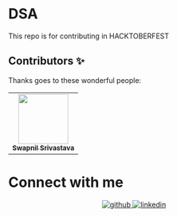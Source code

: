 # DSA 
This repo is for contributing in HACKTOBERFEST 

## Contributors ✨
Thanks goes to these wonderful people:
<table>
    <tr>
      <td align="center"><a href="https://swapnilsparsh.github.io/"><img src="https://avatars0.githubusercontent.com/u/69387608?s=460&u=6fe789d1b208bcbd21f6b95f641338fea7e999b9&v=4" width="100px;" alt=""/><br /><sub><b>Swapnil Srivastava</b></sub></a><br /></td>

  
</table>

# Connect with me
<div align="center">
<a href="https://github.com/swapnilsparsh" target="_blank">
<img src=https://img.shields.io/badge/github-%2324292e.svg?&style=for-the-badge&logo=github&logoColor=white alt=github style="margin-bottom: 5px;" />
</a>
<a href="https://www.linkedin.com/in/swapnil-srivastava-sparsh/" target="_blank">
<img src=https://img.shields.io/badge/linkedin-%231E77B5.svg?&style=for-the-badge&logo=linkedin&logoColor=white alt=linkedin style="margin-bottom: 5px;" />
</a> 
</div>  
